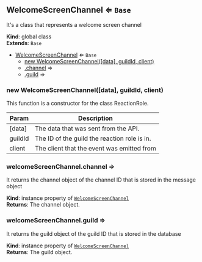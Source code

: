 <a name="WelcomeScreenChannel"></a>

## WelcomeScreenChannel ⇐ <code>Base</code>
It's a class that represents a welcome screen channel

**Kind**: global class  
**Extends**: <code>Base</code>  

* [WelcomeScreenChannel](#WelcomeScreenChannel) ⇐ <code>Base</code>
    * [new WelcomeScreenChannel([data], guildId, client)](#new_WelcomeScreenChannel_new)
    * [.channel](#WelcomeScreenChannel+channel) ⇒
    * [.guild](#WelcomeScreenChannel+guild) ⇒

<a name="new_WelcomeScreenChannel_new"></a>

### new WelcomeScreenChannel([data], guildId, client)
This function is a constructor for the class ReactionRole.


| Param | Description |
| --- | --- |
| [data] | The data that was sent from the API. |
| guildId | The ID of the guild the reaction role is in. |
| client | The client that the event was emitted from |

<a name="WelcomeScreenChannel+channel"></a>

### welcomeScreenChannel.channel ⇒
It returns the channel object of the channel ID that is stored in the message object

**Kind**: instance property of [<code>WelcomeScreenChannel</code>](#WelcomeScreenChannel)  
**Returns**: The channel object.  
<a name="WelcomeScreenChannel+guild"></a>

### welcomeScreenChannel.guild ⇒
It returns the guild object of the guild ID that is stored in the database

**Kind**: instance property of [<code>WelcomeScreenChannel</code>](#WelcomeScreenChannel)  
**Returns**: The guild object.  
